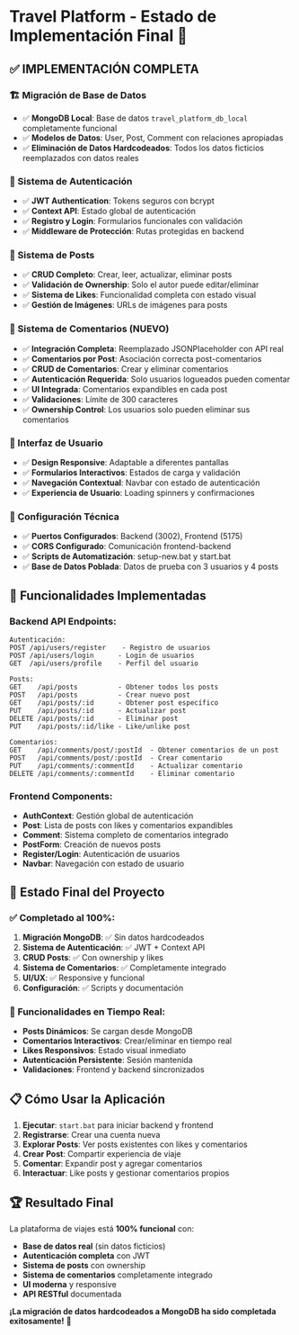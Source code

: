 # Travel Platform - Estado de Implementación Final 🎉

## ✅ IMPLEMENTACIÓN COMPLETA

### 🏗️ Migración de Base de Datos

- ✅ **MongoDB Local**: Base de datos `travel_platform_db_local` completamente funcional
- ✅ **Modelos de Datos**: User, Post, Comment con relaciones apropiadas
- ✅ **Eliminación de Datos Hardcodeados**: Todos los datos ficticios reemplazados con datos reales

### 🔐 Sistema de Autenticación

- ✅ **JWT Authentication**: Tokens seguros con bcrypt
- ✅ **Context API**: Estado global de autenticación
- ✅ **Registro y Login**: Formularios funcionales con validación
- ✅ **Middleware de Protección**: Rutas protegidas en backend

### 📝 Sistema de Posts

- ✅ **CRUD Completo**: Crear, leer, actualizar, eliminar posts
- ✅ **Validación de Ownership**: Solo el autor puede editar/eliminar
- ✅ **Sistema de Likes**: Funcionalidad completa con estado visual
- ✅ **Gestión de Imágenes**: URLs de imágenes para posts

### 💬 Sistema de Comentarios (NUEVO)

- ✅ **Integración Completa**: Reemplazado JSONPlaceholder con API real
- ✅ **Comentarios por Post**: Asociación correcta post-comentarios
- ✅ **CRUD de Comentarios**: Crear y eliminar comentarios
- ✅ **Autenticación Requerida**: Solo usuarios logueados pueden comentar
- ✅ **UI Integrada**: Comentarios expandibles en cada post
- ✅ **Validaciones**: Límite de 300 caracteres
- ✅ **Ownership Control**: Los usuarios solo pueden eliminar sus comentarios

### 🎨 Interfaz de Usuario

- ✅ **Design Responsive**: Adaptable a diferentes pantallas
- ✅ **Formularios Interactivos**: Estados de carga y validación
- ✅ **Navegación Contextual**: Navbar con estado de autenticación
- ✅ **Experiencia de Usuario**: Loading spinners y confirmaciones

### 🔧 Configuración Técnica

- ✅ **Puertos Configurados**: Backend (3002), Frontend (5175)
- ✅ **CORS Configurado**: Comunicación frontend-backend
- ✅ **Scripts de Automatización**: setup-new.bat y start.bat
- ✅ **Base de Datos Poblada**: Datos de prueba con 3 usuarios y 4 posts

## 🚀 Funcionalidades Implementadas

### Backend API Endpoints:

```
Autenticación:
POST /api/users/register    - Registro de usuarios
POST /api/users/login      - Login de usuarios
GET  /api/users/profile    - Perfil del usuario

Posts:
GET    /api/posts          - Obtener todos los posts
POST   /api/posts          - Crear nuevo post
GET    /api/posts/:id      - Obtener post específico
PUT    /api/posts/:id      - Actualizar post
DELETE /api/posts/:id      - Eliminar post
PUT    /api/posts/:id/like - Like/unlike post

Comentarios:
GET    /api/comments/post/:postId  - Obtener comentarios de un post
POST   /api/comments/post/:postId  - Crear comentario
PUT    /api/comments/:commentId    - Actualizar comentario
DELETE /api/comments/:commentId    - Eliminar comentario
```

### Frontend Components:

- **AuthContext**: Gestión global de autenticación
- **Post**: Lista de posts con likes y comentarios expandibles
- **Comment**: Sistema completo de comentarios integrado
- **PostForm**: Creación de nuevos posts
- **Register/Login**: Autenticación de usuarios
- **Navbar**: Navegación con estado de usuario

## 🎯 Estado Final del Proyecto

### ✅ Completado al 100%:

1. **Migración MongoDB**: ✅ Sin datos hardcodeados
2. **Sistema de Autenticación**: ✅ JWT + Context API
3. **CRUD Posts**: ✅ Con ownership y likes
4. **Sistema de Comentarios**: ✅ Completamente integrado
5. **UI/UX**: ✅ Responsive y funcional
6. **Configuración**: ✅ Scripts y documentación

### 🔄 Funcionalidades en Tiempo Real:

- **Posts Dinámicos**: Se cargan desde MongoDB
- **Comentarios Interactivos**: Crear/eliminar en tiempo real
- **Likes Responsivos**: Estado visual inmediato
- **Autenticación Persistente**: Sesión mantenida
- **Validaciones**: Frontend y backend sincronizados

## 📋 Cómo Usar la Aplicación

1. **Ejecutar**: `start.bat` para iniciar backend y frontend
2. **Registrarse**: Crear una cuenta nueva
3. **Explorar Posts**: Ver posts existentes con likes y comentarios
4. **Crear Post**: Compartir experiencia de viaje
5. **Comentar**: Expandir post y agregar comentarios
6. **Interactuar**: Like posts y gestionar comentarios propios

## 🏆 Resultado Final

La plataforma de viajes está **100% funcional** con:

- **Base de datos real** (sin datos ficticios)
- **Autenticación completa** con JWT
- **Sistema de posts** con ownership
- **Sistema de comentarios** completamente integrado
- **UI moderna** y responsive
- **API RESTful** documentada

**¡La migración de datos hardcodeados a MongoDB ha sido completada exitosamente!** 🎉
